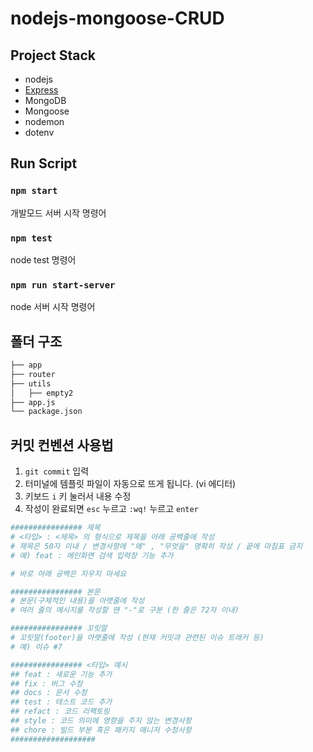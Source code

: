# nodejs-mongoose-CRUD

## Project Stack

- nodejs
- [Express](https://expressjs.com/ko/)
- MongoDB
- Mongoose
- nodemon
- dotenv

## Run Script

### `npm start`

개발모드 서버 시작 명령어

### `npm test`

node test 명령어

### `npm run start-server`

node 서버 시작 명령어

## 폴더 구조

```bash
├── app
├── router
├── utils
│   ├── empty2
├── app.js
└── package.json
```

## 커밋 컨벤션 사용법

1. `git commit` 입력
2. 터미널에 템플릿 파일이 자동으로 뜨게 됩니다. (vi 에디터)
3. 키보드 `i` 키 눌러서 내용 수정
4. 작성이 완료되면 `esc` 누르고 `:wq!` 누르고 `enter`

```bash
################ 제목
# <타입> : <제목> 의 형식으로 제목을 아래 공백줄에 작성
# 제목은 50자 이내 / 변경사항에 "왜" , "무엇을" 명확히 작성 / 끝에 마침표 금지
# 예) feat : 메인화면 검색 입력창 기능 추가

# 바로 아래 공백은 지우지 마세요

################ 본문
# 본문(구체적인 내용)을 아랫줄에 작성
# 여러 줄의 메시지를 작성할 땐 "-"로 구분 (한 줄은 72자 이내)

################ 꼬릿말
# 꼬릿말(footer)을 아랫줄에 작성 (현재 커밋과 관련된 이슈 트래커 등)
# 예) 이슈 #7

################ <타입> 예시
## feat : 새로운 기능 추가
## fix : 버그 수정
## docs : 문서 수정
## test : 테스트 코드 추가
## refact : 코드 리팩토링
## style : 코드 의미에 영향을 주지 않는 변경사항
## chore : 빌드 부분 혹은 패키지 매니저 수정사항
###################
```
